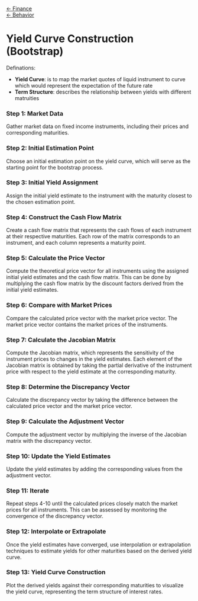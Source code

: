 [<- Finance](finance.md)\
[<- Behavior](behaviour.md)

# Yield Curve Construction (Bootstrap)

Definations:

- **Yield Curve**: is to map the market quotes of liquid instrument to curve which would represent the expectation of the future rate
- **Term Structure**: describes the relationship between yields with different matruities 


### Step 1: Market Data

Gather market data on fixed income instruments, including their prices and corresponding maturities.

### Step 2: Initial Estimation Point

Choose an initial estimation point on the yield curve, which will serve as the starting point for the bootstrap process.

### Step 3: Initial Yield Assignment

Assign the initial yield estimate to the instrument with the maturity closest to the chosen estimation point.

### Step 4: Construct the Cash Flow Matrix

Create a cash flow matrix that represents the cash flows of each instrument at their respective maturities. Each row of the matrix corresponds to an instrument, and each column represents a maturity point.

### Step 5: Calculate the Price Vector

Compute the theoretical price vector for all instruments using the assigned initial yield estimates and the cash flow matrix. This can be done by multiplying the cash flow matrix by the discount factors derived from the initial yield estimates.

### Step 6: Compare with Market Prices

Compare the calculated price vector with the market price vector. The market price vector contains the market prices of the instruments.

### Step 7: Calculate the Jacobian Matrix

Compute the Jacobian matrix, which represents the sensitivity of the instrument prices to changes in the yield estimates. Each element of the Jacobian matrix is obtained by taking the partial derivative of the instrument price with respect to the yield estimate at the corresponding maturity.

### Step 8: Determine the Discrepancy Vector

Calculate the discrepancy vector by taking the difference between the calculated price vector and the market price vector.

### Step 9: Calculate the Adjustment Vector

Compute the adjustment vector by multiplying the inverse of the Jacobian matrix with the discrepancy vector.

### Step 10: Update the Yield Estimates

Update the yield estimates by adding the corresponding values from the adjustment vector.

### Step 11: Iterate

Repeat steps 4-10 until the calculated prices closely match the market prices for all instruments. This can be assessed by monitoring the convergence of the discrepancy vector.

### Step 12: Interpolate or Extrapolate

Once the yield estimates have converged, use interpolation or extrapolation techniques to estimate yields for other maturities based on the derived yield curve.

### Step 13: Yield Curve Construction

Plot the derived yields against their corresponding maturities to visualize the yield curve, representing the term structure of interest rates.